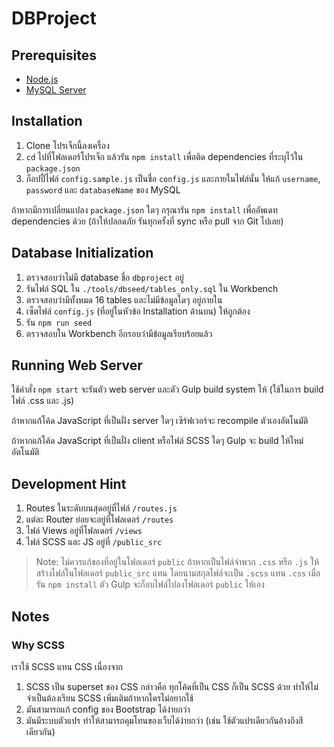 # DBProject

## Prerequisites

- [Node.js](https://nodejs.org/en/)
- [MySQL Server](https://dev.mysql.com/downloads/mysql/)

## Installation

1. Clone โปรเจ็กนี้ลงเครื่อง
2. `cd` ไปที่โฟลเดอร์โปรเจ็ก แล้วรัน `npm install` เพื่อติด dependencies ที่ระบุไว้ใน `package.json`
3. ก็อปปี้ไฟล์ `config.sample.js` เป็นชื่อ `config.js` และภายในไฟล์นั้น ให้แก้ `username`, `password` และ `databaseName` ของ MySQL

ถ้าหากมีการเปลี่ยนแปลง `package.json` ใดๆ กรุณารัน `npm install` เพื่ออัพเดท dependencies ด้วย (ถ้าให้ปลอดภัย รันทุกครั้งที่ sync หรือ pull จาก Git ไปเลย)

## Database Initialization

1. ตรวจสอบว่าไม่มี database ชื่อ `dbproject` อยู่
2. รันไฟล์ SQL ใน `./tools/dbseed/tables_only.sql` ใน Workbench
3. ตรวจสอบว่ามีทั้งหมด 16 tables และไม่มีข้อมูลใดๆ อยู่ภายใน
4. เซ็ตไฟล์ `config.js` (ที่อยู่ในหัวข้อ Installation ด้านบน) ให้ถูกต้อง
5. รัน `npm run seed`
6. ตรวจสอบใน Workbench อีกรอบว่ามีข้อมูลเรียบร้อยแล้ว

## Running Web Server

ใช้คำสั่ง `npm start` จะรันตัว web server และตัว Gulp build system ให้ (ใช้ในการ build ไฟล์ .css และ .js)

ถ้าหากแก้โค้ด JavaScript ที่เป็นฝั่ง server ใดๆ เซิร์ฟเวอร์จะ recompile ตัวเองอัตโนมัติ

ถ้าหากแก้โค้ด JavaScript ที่เป็นฝั่ง client หรือไฟล์ SCSS ใดๆ Gulp จะ build ให้ใหม่อัตโนมัติ

## Development Hint

1. Routes ในระดับบนสุดอยู่ที่ไฟล์ `/routes.js`
2. แต่ละ Router ย่อยจะอยู่ที่โฟลเดอร์ `/routes`
3. ไฟล์ Views อยู่ที่โฟลเดอร์ `/views`
4. ไฟล์ SCSS และ JS อยู่ที่ `/public_src`

> Note: ไม่ควรแก้ของที่อยู่ในโฟลเดอร์ `public` ถ้าหากเป็นไฟล์จำพวก `.css` หรือ `.js` ให้สร้างไฟล์ในโฟลเดอร์ `public_src` แทน โดยนามสกุลไฟล์จะเป็น `.scss` แทน `.css` เมื่อรัน `npm install` ตัว Gulp จะก็อบไฟล์ไปลงโฟลเดอร์ `public` ให้เอง

## Notes

### Why SCSS

เราใช้ SCSS แทน CSS เนื่องจาก

1. SCSS เป็น superset ของ CSS กล่าวคือ ทุกโค้ดที่เป็น CSS ก็เป็น SCSS ด้วย ทำให้ไม่จำเป็นต้องเรียน SCSS เพิ่มเติมถ้าหากใครไม่อยากใช้
2. มันสามารถแก้ config ของ Bootstrap ได้ง่ายกว่า
3. มันมีระบบตัวแปร ทำให้สามารถคุมโทนของเว็บได้ง่ายกว่า (เช่น ใช้ตัวแปรเดียวกันอ้างถึงสีเดียวกัน)
